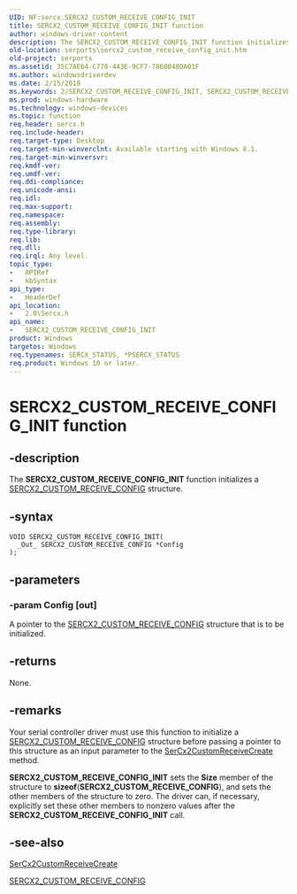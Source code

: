 ```yaml
---
UID: NF:sercx.SERCX2_CUSTOM_RECEIVE_CONFIG_INIT
title: SERCX2_CUSTOM_RECEIVE_CONFIG_INIT function
author: windows-driver-content
description: The SERCX2_CUSTOM_RECEIVE_CONFIG_INIT function initializes a SERCX2_CUSTOM_RECEIVE_CONFIG structure.
old-location: serports\sercx2_custom_receive_config_init.htm
old-project: serports
ms.assetid: 35C7AE64-C778-443E-9CF7-7868048DA01F
ms.author: windowsdriverdev
ms.date: 2/15/2018
ms.keywords: 2/SERCX2_CUSTOM_RECEIVE_CONFIG_INIT, SERCX2_CUSTOM_RECEIVE_CONFIG_INIT, SERCX2_CUSTOM_RECEIVE_CONFIG_INIT function [Serial Ports], serports.sercx2_custom_receive_config_init
ms.prod: windows-hardware
ms.technology: windows-devices
ms.topic: function
req.header: sercx.h
req.include-header: 
req.target-type: Desktop
req.target-min-winverclnt: Available starting with Windows 8.1.
req.target-min-winversvr: 
req.kmdf-ver: 
req.umdf-ver: 
req.ddi-compliance: 
req.unicode-ansi: 
req.idl: 
req.max-support: 
req.namespace: 
req.assembly: 
req.type-library: 
req.lib: 
req.dll: 
req.irql: Any level.
topic_type:
-	APIRef
-	kbSyntax
api_type:
-	HeaderDef
api_location:
-	2.0\Sercx.h
api_name:
-	SERCX2_CUSTOM_RECEIVE_CONFIG_INIT
product: Windows
targetos: Windows
req.typenames: SERCX_STATUS, *PSERCX_STATUS
req.product: Windows 10 or later.
---
```


# SERCX2_CUSTOM_RECEIVE_CONFIG_INIT function


## -description


The <b>SERCX2_CUSTOM_RECEIVE_CONFIG_INIT</b> function initializes a <a href="..\sercx\ns-sercx-_sercx2_custom_receive_config.md">SERCX2_CUSTOM_RECEIVE_CONFIG</a> structure.


## -syntax


````
VOID SERCX2_CUSTOM_RECEIVE_CONFIG_INIT(
  _Out_ SERCX2_CUSTOM_RECEIVE_CONFIG *Config
);
````


## -parameters




### -param Config [out]

A pointer to the <a href="..\sercx\ns-sercx-_sercx2_custom_receive_config.md">SERCX2_CUSTOM_RECEIVE_CONFIG</a> structure that is to be initialized.


## -returns



None.




## -remarks



Your serial controller driver must use this function to initialize a <a href="..\sercx\ns-sercx-_sercx2_custom_receive_config.md">SERCX2_CUSTOM_RECEIVE_CONFIG</a> structure before passing a pointer to this structure as an input parameter to the <a href="..\sercx\nf-sercx-sercx2customreceivecreate.md">SerCx2CustomReceiveCreate</a> method.

<b>SERCX2_CUSTOM_RECEIVE_CONFIG_INIT</b> sets the <b>Size</b> member of the structure to <b>sizeof</b>(<b>SERCX2_CUSTOM_RECEIVE_CONFIG</b>), and sets the other members of the structure to zero. The driver can, if necessary, explicitly set these other members to nonzero values after the <b>SERCX2_CUSTOM_RECEIVE_CONFIG_INIT</b> call.




## -see-also

<a href="..\sercx\nf-sercx-sercx2customreceivecreate.md">SerCx2CustomReceiveCreate</a>



<a href="..\sercx\ns-sercx-_sercx2_custom_receive_config.md">SERCX2_CUSTOM_RECEIVE_CONFIG</a>



 

 


